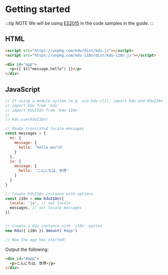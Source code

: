 # Getting started

:::tip NOTE
We will be using [ES2015](https://github.com/lukehoban/es6features) in the
code samples in the guide.
:::

## HTML

```html
<script src="https://unpkg.com/kdu/dist/kdu.js"></script>
<script src="https://unpkg.com/kdu-i18n/dist/kdu-i18n.js"></script>

<div id="app">
  <p>{{ $t("message.hello") }}</p>
</div>
``` 

## JavaScript

```js
// If using a module system (e.g. via kdu-cli), import Kdu and KduI18n and then call Kdu.use(KduI18n).
// import Kdu from 'kdu'
// import KduI18n from 'kdu-i18n'
//
// Kdu.use(KduI18n)

// Ready translated locale messages
const messages = {
  en: {
    message: {
      hello: 'hello world'
    }
  },
  ja: {
    message: {
      hello: 'こんにちは、世界'
    }
  }
}

// Create KduI18n instance with options
const i18n = new KduI18n({
  locale: 'ja', // set locale
  messages, // set locale messages
})


// Create a Kdu instance with `i18n` option
new Kdu({ i18n }).$mount('#app')

// Now the app has started!
``` 

Output the following:

```html 
<div id="#app">
  <p>こんにちは、世界</p>
</div>
```
